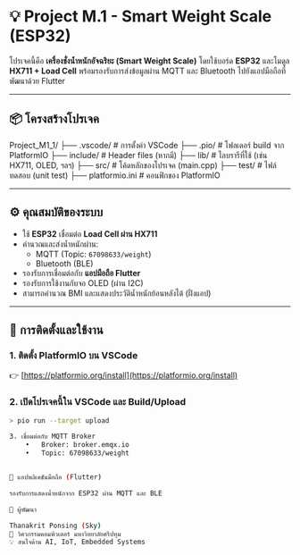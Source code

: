 # 💡 Project M.1 - Smart Weight Scale (ESP32)

โปรเจคนี้คือ **เครื่องชั่งน้ำหนักอัจฉริยะ (Smart Weight Scale)** โดยใช้บอร์ด **ESP32** และโมดูล **HX711 + Load Cell** พร้อมรองรับการส่งข้อมูลผ่าน MQTT และ Bluetooth ไปยังแอปมือถือที่พัฒนาด้วย Flutter

---

## 📦 โครงสร้างโปรเจค

Project_M1_1/
├── .vscode/            # การตั้งค่า VSCode
├── .pio/               # โฟลเดอร์ build จาก PlatformIO
├── include/            # Header files (หากมี)
├── lib/                # ไลบรารีที่ใช้ (เช่น HX711, OLED, ฯลฯ)
├── src/                # โค้ดหลักของโปรเจค (main.cpp)
├── test/               # ไฟล์ทดสอบ (unit test)
├── platformio.ini      # คอนฟิกของ PlatformIO

---

## ⚙️ คุณสมบัติของระบบ

- ใช้ **ESP32** เชื่อมต่อ **Load Cell ผ่าน HX711**
- คำนวณและส่งน้ำหนักผ่าน:
  - MQTT (Topic: `67098633/weight`)
  - Bluetooth (BLE)
- รองรับการเชื่อมต่อกับ **แอปมือถือ Flutter**
- รองรับการใช้งานกับจอ OLED (ผ่าน I2C)
- สามารถคำนวณ BMI และแสดงประวัติน้ำหนักย้อนหลังได้ (ฝั่งแอป)

---

## 🚀 การติดตั้งและใช้งาน

### 1. ติดตั้ง PlatformIO บน VSCode  
👉 [https://platformio.org/install](https://platformio.org/install)

### 2. เปิดโปรเจคนี้ใน VSCode และ Build/Upload

```bash
> pio run --target upload

3. เชื่อมต่อกับ MQTT Broker
	•	Broker: broker.emqx.io
	•	Topic: 67098633/weight


📱 แอปพลิเคชันมือถือ (Flutter)

รองรับการแสดงน้ำหนักจาก ESP32 ผ่าน MQTT และ BLE

🧠 ผู้พัฒนา

Thanakrit Ponsing (Sky)
📌 วิศวกรรมคอมพิวเตอร์ มหาวิทยาลัยศรีปทุม
💡 สนใจด้าน AI, IoT, Embedded Systems
